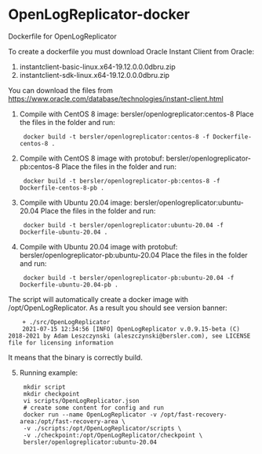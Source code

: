 # OpenLogReplicator-docker
Dockerfile for OpenLogReplicator

To create a dockerfile you must download Oracle Instant Client from Oracle:
1. instantclient-basic-linux.x64-19.12.0.0.0dbru.zip
2. instantclient-sdk-linux.x64-19.12.0.0.0dbru.zip

You can download the files from https://www.oracle.com/database/technologies/instant-client.html

1. Compile with CentOS 8 image: bersler/openlogreplicator:centos-8
Place the files in the folder and run:

        docker build -t bersler/openlogreplicator:centos-8 -f Dockerfile-centos-8 .

2. Compile with CentOS 8 image with protobuf: bersler/openlogreplicator-pb:centos-8
Place the files in the folder and run:

        docker build -t bersler/openlogreplicator-pb:centos-8 -f Dockerfile-centos-8-pb .

3. Compile with Ubuntu 20.04 image: bersler/openlogreplicator:ubuntu-20.04
Place the files in the folder and run:

        docker build -t bersler/openlogreplicator:ubuntu-20.04 -f Dockerfile-ubuntu-20.04 .

4. Compile with Ubuntu 20.04 image with protobuf: bersler/openlogreplicator-pb:ubuntu-20.04
Place the files in the folder and run:

        docker build -t bersler/openlogreplicator-pb:ubuntu-20.04 -f Dockerfile-ubuntu-20.04-pb .

The script will automatically create a docker image with /opt/OpenLogReplicator. As a result you should see version banner:

        + ./src/OpenLogReplicator
        2021-07-15 12:34:56 [INFO] OpenLogReplicator v.0.9.15-beta (C) 2018-2021 by Adam Leszczynski (aleszczynski@bersler.com), see LICENSE file for licensing information

It means that the binary is correctly build.

5. Running example:

        mkdir script
        mkdir checkpoint
        vi scripts/OpenLogReplicator.json
        # create some content for config and run
        docker run --name OpenLogReplicator -v /opt/fast-recovery-area:/opt/fast-recovery-area \
        -v ./scripts:/opt/OpenLogReplicator/scripts \
        -v ./checkpoint:/opt/OpenLogReplicator/checkpoint \
        bersler/openlogreplicator:ubuntu-20.04
